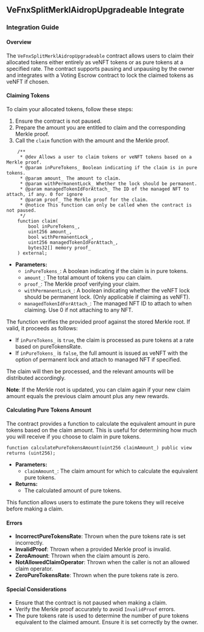 ## VeFnxSplitMerklAidropUpgradeable Integrate

### Integration Guide

#### Overview
The `VeFnxSplitMerklAidropUpgradeable` contract allows users to claim their allocated tokens either entirely as veNFT tokens or as pure tokens at a specified rate. The contract supports pausing and unpausing by the owner and integrates with a Voting Escrow contract to lock the claimed tokens as veNFT if chosen.

#### Claiming Tokens
To claim your allocated tokens, follow these steps:

1. Ensure the contract is not paused.
2. Prepare the amount you are entitled to claim and the corresponding Merkle proof.
3. Call the `claim` function with the amount and the Merkle proof.

```solidity
    /**
     * @dev Allows a user to claim tokens or veNFT tokens based on a Merkle proof.
     * @param inPureTokens_ Boolean indicating if the claim is in pure tokens.
     * @param amount_ The amount to claim.
     * @param withPermanentLock_ Whether the lock should be permanent.
     * @param managedTokenIdForAttach_ The ID of the managed NFT to attach, if any. 0 for ignore
     * @param proof_ The Merkle proof for the claim.
     * @notice This function can only be called when the contract is not paused.
     */
    function claim(
        bool inPureTokens_,
        uint256 amount_,
        bool withPermanentLock_,
        uint256 managedTokenIdForAttach_,
        bytes32[] memory proof_
    ) external;
```
- **Parameters:**
  - `inPureTokens_`: A boolean indicating if the claim is in pure tokens.
  - `amount_`: The total amount of tokens you can claim.
  - `proof_`: The Merkle proof verifying your claim.
  - `withPermanentLock_`: A boolean indicating whether the veNFT lock should be permanent lock. (Only applicable if claiming as veNFT).
  - `managedTokenIdForAttach_`: The managed NFT ID to attach to when claiming. Use 0 if not attaching to any NFT.

The function verifies the provided proof against the stored Merkle root. If valid, it proceeds as follows:
- If `inPureTokens_` is `true`, the claim is processed as pure tokens at a rate based on pureTokensRate.
- If `inPureTokens_` is `false`, the full amount is issued as veNFT with the option of permanent lock and attach to managed NFT if specified.

The claim will then be processed, and the relevant amounts will be distributed accordingly.

**Note**: If the Merkle root is updated, you can claim again if your new claim amount equals the previous claim amount plus any new rewards.


#### Calculating Pure Tokens Amount
The contract provides a function to calculate the equivalent amount in pure tokens based on the claim amount. This is useful for determining how much you will receive if you choose to claim in pure tokens.

```solidity
function calculatePureTokensAmount(uint256 claimAmount_) public view returns (uint256);
```
- **Parameters:**
  - `claimAmount_`: The claim amount for which to calculate the equivalent pure tokens.
- **Returns:**
  - The calculated amount of pure tokens.

This function allows users to estimate the pure tokens they will receive before making a claim.

#### Errors
- **IncorrectPureTokensRate**: Thrown when the pure tokens rate is set incorrectly.
- **InvalidProof**: Thrown when a provided Merkle proof is invalid.
- **ZeroAmount**: Thrown when the claim amount is zero.
- **NotAllowedClaimOperator**: Thrown when the caller is not an allowed claim operator.
- **ZeroPureTokensRate**: Thrown when the pure tokens rate is zero.

#### Special Considerations
- Ensure that the contract is not paused when making a claim.
- Verify the Merkle proof accurately to avoid `InvalidProof` errors.
- The pure tokens rate is used to determine the number of pure tokens equivalent to the claimed amount. Ensure it is set correctly by the owner.


